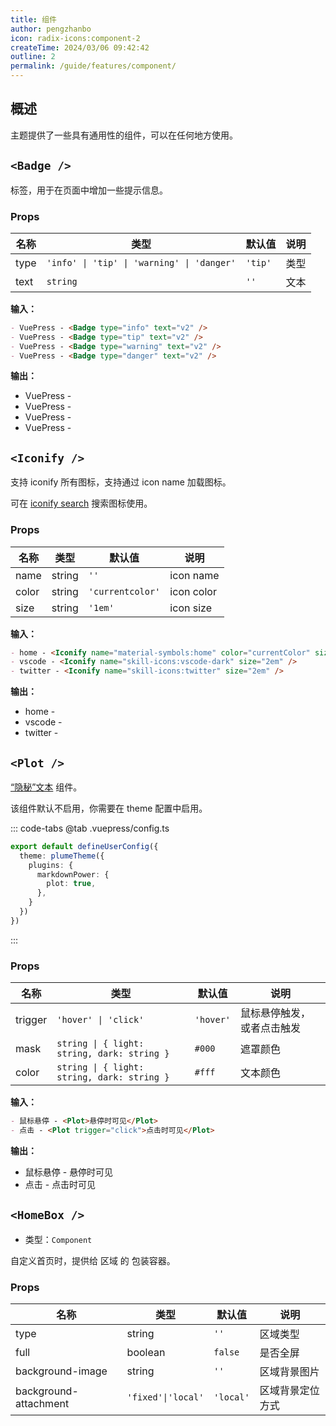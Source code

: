 ```yaml
---
title: 组件
author: pengzhanbo
icon: radix-icons:component-2
createTime: 2024/03/06 09:42:42
outline: 2
permalink: /guide/features/component/
---
```


## 概述

主题提供了一些具有通用性的组件，可以在任何地方使用。

## `<Badge />` <Badge type="tip" text="badge" />

标签，用于在页面中增加一些提示信息。

### Props

| 名称 | 类型                                       | 默认值  | 说明 |
| ---- | ------------------------------------------ | ------- | ---- |
| type | `'info' \| 'tip' \| 'warning' \| 'danger'` | `'tip'` | 类型 |
| text | `string`                                   | `''`    | 文本 |

**输入：**

```md
- VuePress - <Badge type="info" text="v2" />
- VuePress - <Badge type="tip" text="v2" />
- VuePress - <Badge type="warning" text="v2" />
- VuePress - <Badge type="danger" text="v2" />
```

**输出：**

- VuePress - <Badge type="info" text="v2" />
- VuePress - <Badge type="tip" text="v2" />
- VuePress - <Badge type="warning" text="v2" />
- VuePress - <Badge type="danger" text="v2" />

## `<Iconify />`

支持 iconify 所有图标，支持通过 icon name 加载图标。

可在 [iconify search](https://icon-sets.iconify.design/) 搜索图标使用。

### Props

| 名称  | 类型   | 默认值           | 说明       |
| ----- | ------ | ---------------- | ---------- |
| name  | string | `''`             | icon name  |
| color | string | `'currentcolor'` | icon color |
| size  | string | `'1em'`          | icon size  |

**输入：**

```md
- home - <Iconify name="material-symbols:home" color="currentColor" size="1em" />
- vscode - <Iconify name="skill-icons:vscode-dark" size="2em" />
- twitter - <Iconify name="skill-icons:twitter" size="2em" />
```

**输出：**

- home - <Iconify name="material-symbols:home" color="currentColor" size="1em" />
- vscode - <Iconify name="skill-icons:vscode-dark" size="2em" />
- twitter - <Iconify name="skill-icons:twitter" size="2em" />

## `<Plot />`

[“隐秘”文本](/guide/markdown/advance/#隐秘-文本) 组件。

该组件默认不启用，你需要在 theme 配置中启用。

::: code-tabs
@tab .vuepress/config.ts

```ts
export default defineUserConfig({
  theme: plumeTheme({
    plugins: {
      markdownPower: {
        plot: true,
      },
    }
  })
})
```

:::

### Props

| 名称    | 类型                                        | 默认值    | 说明                       |
| ------- | ------------------------------------------- | --------- | -------------------------- |
| trigger | `'hover' \| 'click'`                        | `'hover'` | 鼠标悬停触发，或者点击触发 |
| mask    | `string \| { light: string, dark: string }` | `#000`    | 遮罩颜色                   |
| color   | `string \| { light: string, dark: string }` | `#fff`    | 文本颜色                   |

**输入：**

```md
- 鼠标悬停 - <Plot>悬停时可见</Plot>
- 点击 - <Plot trigger="click">点击时可见</Plot>
```

**输出：**

- 鼠标悬停 - <Plot>悬停时可见</Plot>
- 点击 - <Plot trigger="click">点击时可见</Plot>

## `<HomeBox />`

- 类型：`Component`

自定义首页时，提供给 区域 的 包装容器。

### Props

| 名称                  | 类型               | 默认值    | 说明             |
| --------------------- | ------------------ | --------- | ---------------- |
| type                  | string             | `''`      | 区域类型         |
| full                  | boolean            | `false`   | 是否全屏         |
| background-image      | string             | `''`      | 区域背景图片     |
| background-attachment | `'fixed'\|'local'` | `'local'` | 区域背景定位方式 |
